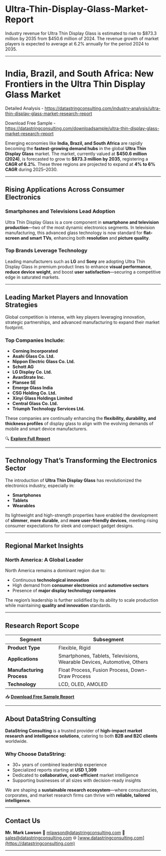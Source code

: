 # Ultra-Thin-Display-Glass-Market-Report

Industry revenue for Ultra Thin Display Glass is estimated to rise to $873.3 million by 2035 from $450.6 million of 2024. The revenue growth of market players is expected to average at 6.2% annually for the period 2024 to 2035.

---

# **India, Brazil, and South Africa: New Frontiers in the Ultra Thin Display Glass Market**

Detailed Analysis - https://datastringconsulting.com/industry-analysis/ultra-thin-display-glass-market-research-report

Download Free Sample - https://datastringconsulting.com/downloadsample/ultra-thin-display-glass-market-research-report

Emerging economies like **India, Brazil, and South Africa** are rapidly becoming the **fastest-growing demand hubs** in the global **Ultra Thin Display Glass** market. The market, currently valued at **\$450.6 million (2024)**, is forecasted to grow to **\$873.3 million by 2035**, registering a **CAGR of 6.2%**. These three regions are projected to expand at **4% to 6% CAGR** during 2025–2030.

---

## **Rising Applications Across Consumer Electronics**

### **Smartphones and Televisions Lead Adoption**

Ultra Thin Display Glass is a core component in **smartphone and television production**—two of the most dynamic electronics segments. In television manufacturing, this advanced glass technology is now standard for **flat-screen and smart TVs**, enhancing both **resolution** and **picture quality**.

### **Top Brands Leverage Technology**

Leading manufacturers such as **LG** and **Sony** are adopting Ultra Thin Display Glass in premium product lines to enhance **visual performance**, **reduce device weight**, and boost **user satisfaction**—securing a competitive edge in saturated markets.

---

## **Leading Market Players and Innovation Strategies**

Global competition is intense, with key players leveraging innovation, strategic partnerships, and advanced manufacturing to expand their market footprint.

### **Top Companies Include:**

* **Corning Incorporated**
* **Asahi Glass Co. Ltd.**
* **Nippon Electric Glass Co. Ltd.**
* **Schott AG**
* **LG Display Co. Ltd.**
* **AvanStrate Inc.**
* **Plansee SE**
* **Emerge Glass India**
* **CSG Holding Co. Ltd.**
* **Xinyi Glass Holdings Limited**
* **Central Glass Co. Ltd.**
* **Triumph Technology Services Ltd.**

These companies are continually enhancing the **flexibility, durability, and thickness profiles** of display glass to align with the evolving demands of mobile and smart device manufacturers.

🔍 **[Explore Full Report](https://datastringconsulting.com/industry-analysis/ultra-thin-display-glass-market-research-report)**

---

## **Technology That’s Transforming the Electronics Sector**

The introduction of **Ultra Thin Display Glass** has revolutionized the electronics industry, especially in:

* **Smartphones**
* **Tablets**
* **Wearables**

Its lightweight and high-strength properties have enabled the development of **slimmer**, **more durable**, and **more user-friendly devices**, meeting rising consumer expectations for sleek and compact gadget designs.

---

## **Regional Market Insights**

### **North America: A Global Leader**

North America remains a dominant region due to:

* Continuous **technological innovation**
* High demand from **consumer electronics** and **automotive sectors**
* Presence of **major display technology companies**

The region’s leadership is further solidified by its ability to scale production while maintaining **quality and innovation** standards.

---

## **Research Report Scope**

| **Segment**               | **Subsegment**                                                          |
| ------------------------- | ----------------------------------------------------------------------- |
| **Product Type**          | Flexible, Rigid                                                         |
| **Applications**          | Smartphones, Tablets, Televisions, Wearable Devices, Automotive, Others |
| **Manufacturing Process** | Float Process, Fusion Process, Down-Draw Process                        |
| **Technology**            | LCD, OLED, AMOLED                                                       |

📥 **[Download Free Sample Report](https://datastringconsulting.com/downloadsample/ultra-thin-display-glass-market-research-report)**

---

## **About DataString Consulting**

**DataString Consulting** is a trusted provider of **high-impact market research and intelligence solutions**, catering to both **B2B and B2C clients** worldwide.

### Why Choose DataString:

* 30+ years of combined leadership experience
* Specialized reports starting at **USD 1,399**
* Dedicated to **collaborative, cost-efficient** market intelligence
* Supporting businesses of all sizes with decision-ready insights

We are shaping a **sustainable research ecosystem**—where consultancies, corporates, and market research firms can thrive with **reliable, tailored intelligence**.

---

## **Contact Us**

**Mr. Mark Lawson**
📧 [mlawson@datastringconsulting.com](mailto:mlawson@datastringconsulting.com)
📨 [sales@datastringconsulting.com](mailto:sales@datastringconsulting.com)
🌐 [www.datastringconsulting.com](https://datastringconsulting.com)

---

